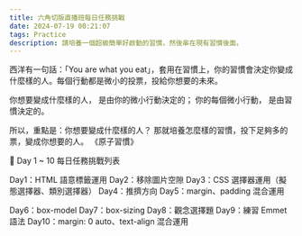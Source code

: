```yaml
---
title: 六角切版直播班每日任務挑戰
date: 2024-07-19 00:21:07
tags: Practice
description: 請培養一個超級簡單好啟動的習慣，然後串在現有習慣後面。
---
```


西洋有一句話：「You are what you eat」，套用在習慣上，你的習慣會決定你變成什麼樣的人。每個行動都是微小的投票，投給你想要的未來。

你想要變成什麼樣的人，
是由你的微小行動決定的；
你的每個微小行動，
是由習慣決定的。

所以，重點是：你想要變成什麼樣的人？
那就培養怎麼樣的習慣，投下足夠多的票，變成你想要的人。 《原子習慣》


🏅 Day 1 ~ 10 每日任務挑戰列表

Day1：HTML 語意標籤運用
Day2：移除圖片空隙
Day3：CSS 選擇器運用（擬態選擇器、類別選擇器）
Day4：推擠方向
Day5：margin、padding 混合運用

Day6：box-model
Day7：box-sizing
Day8：觀念選擇題
Day9：練習 Emmet 語法
Day10：margin: 0 auto、text-align 混合運用
